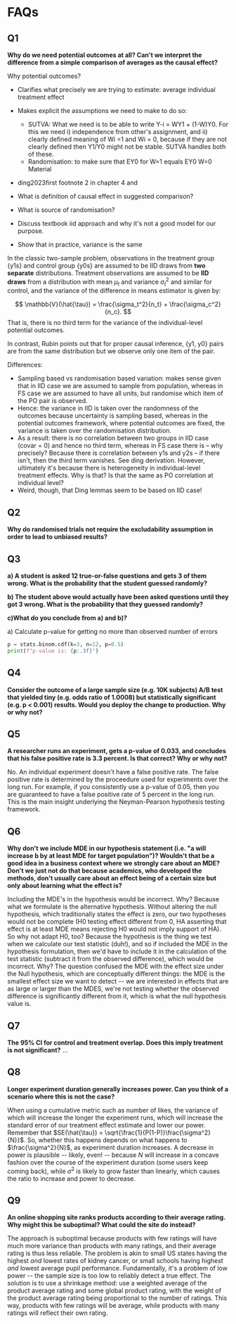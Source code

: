 # FAQs

## Q1 

**Why do we need potential outcomes at all? Can't we interpret the difference from a simple comparison of averages as the causal effect?**

Why potential outcomes?
- Clarifies what precisely we are trying to estimate: average individual treatment effect
- Makes explicit the assumptions we need to make to do so:
	 - SUTVA: What we need is to be able to write Y-i = WY1 + (1-W)Y0. For this we need i) independence from other's assignment, and ii) clearly defined meaning of Wi =1 and Wi = 0, because if they are not clearly defined then Y1/Y0 might not be stable. SUTVA handles both of these.
	- Randomisation: to make sure that EY0 for W=1 equals EY0 W=0
Material
- ding2023first footnote 2 in chapter 4 and 

- What is definition of causal effect in suggested comparison?
- What is source of randomisation?
- Discuss textbook iid approach and why it's not a good model for our purpose.
- Show that in practice, variance is the same

In the classic two-sample problem, observations in the treatment group {y1s} and control group {y0s} are assumed to be IID draws from **two separate** distributions. Treatment observations are assumed to be **IID draws** from a distribution with mean $\mu_t$ and variance $\sigma_t^2$ and similar for control, and the variance of the  difference in means estimator is given by:

$$
\mathbb{V}(\hat{\tau}) = \frac{\sigma_t^2}{n_t} + \frac{\sigma_c^2}{n_c}.
$$
That is, there is no third term for the variance of the individual-level potential outcomes.

In contrast, Rubin points out that for proper causal inference, {y1, y0} pairs are from the same distribution but we observe only one item of the pair.

Differences:
- Sampling based vs randomisation based variation: makes sense given that in IID case we are assumed to sample from population, whereas in FS case we are assumed to have all units, but randomise which item of the PO pair is observed.
- Hence: the variance in IID is taken over the randomness of the outcomes because uncertainty is sampling based, whereas in the potential outcomes framework, where potential outcomes are fixed, the variance is taken over the randomisation distribution. 
- As a result: there is no correlation between two groups in IID case (covar = 0) and hence no third term, whereas in FS case there is – why precisely? Because there is correlation between y1s and y2s – if there isn't, then the third term vanishes. See ding derivation. However, ultimately it's because there is heterogeneity in individual-level treatment effects. Why is that? Is that the same as PO correlation at individual level?
- Weird, though, that Ding lemmas seem to be based on IID case!

## Q2

**Why do randomised trials not require the excludability assumption in order to lead to unbiased results?**

## Q3

**a) A student is asked 12 true-or-false questions and gets 3 of them wrong. What is the probability that the student guessed randomly?**

**b) The student above would actually have been asked questions until they got 3 wrong. What is the probability that they guessed randomly?**

**c)What do you conclude from a) and b)?**


a) Calculate p-value for getting no more than observed number of errors

```python
p = stats.binom.cdf(k=3, n=12, p=0.5)
print(f"p-value is: {p:.3f}")
```




## Q4

**Consider the outcome of a large sample size (e.g. 10K subjects) A/B test that yielded tiny (e.g. odds ratio of 1.0008) but statistically significant (e.g. p < 0.001) results. Would you deploy the change to production. Why or why not?**

## Q5

**A researcher runs an experiment, gets a p-value of 0.033, and concludes that his false positive rate is 3.3 percent. Is that correct? Why or why not?**

No. An individual experiment doesn't have a false positive rate. The false positive rate is determined by the proceedure used for experiments over the long run. For example, if you consistently use a p-value of 0.05, then you are guaranteed to have a false positive rate of 5 percent in the long run. This is the main insight underlying the Neyman-Pearson hypothesis testing framework.

## Q6

**Why don't we include MDE in our hypothesis statement (i.e. "a will increase b by at least MDE for target population")? Wouldn't that be a good idea in a business context where we strongly care about an MDE? Don't we just not do that because academics, who developed the methods, don't usually care about an effect being of a certain size but only about learning what the effect is?**

Including the MDE's in the hypothesis would be incorrect. Why? Because what we formulate is the alternative hypothesis. Without altering the null hypothesis, which traditionally states the effect is zero, our two hypotheses would not be complete (H0 testing effect different from 0, HA asserting that effect is at least MDE means rejecting H0 would not imply support of HA). So why not adapt H0, too? Because the hypothesis is the thing we test when we calculate our test statistic (duh!), and so if included the MDE in the hypothesis formulation, then we'd have to include it in the calculation of the test statistic (subtract it from the observed difference), which would be incorrect. Why? The question confused the MDE with the effect size under the Null hypothesis, which are conceptually different things: the MDE is the smallest effect size we want to detect -- we are interested in effects that are as large or larger than the MDES, we're not testing whether the observed difference is significantly different from it, which is what the null hypothesis value is.

## Q7

**The 95% CI for control and treatment overlap. Does this imply treatment is not significant?**
...

## Q8

**Longer experiment duration generally increases power. Can you think of a scenario where this is not the case?**

When using a cumulative metric such as number of likes, the variance of which will increase the longer the experiment runs, which will increase the standard error of our treatment effect estimate and lower our power. Remember that $SE(\hat{\tau}) = \sqrt{\frac{1}{P(1-P)}\frac{\sigma^2}{N}}$. So, whether this happens depends on what happens to $\frac{\sigma^2}{N}$, as experiment duration increases. A decrease in power is plausible -- likely, even! -- because $N$ will increase in a concave fashion over the course of the experiment duration (some users keep coming back), while $\sigma^2$ is likely to grow faster than linearly, which causes the ratio to increase and power to decrease. 


## Q9

**An online shopping site ranks products according to their average rating. Why might this be suboptimal? What could the site do instead?**

The approach is suboptimal because products with few ratings will have much more variance than products with many ratings, and their average rating is thus less reliable. The problem is akin to small US states having the highest *and* lowest rates of kidney cancer, or small schools having highest *and* lowest average pupil performance. Fundamentally, it's a problem of low power -- the sample size is too low to reliably detect a true effect. The solution is to use a shrinkage method: use a weighted average of the product average rating and some global product rating, with the weight of the product average rating being proportional to the number of ratings. This way, products with few ratings will be average, while products with many ratings will reflect their own rating.